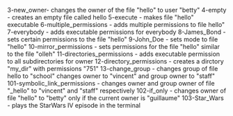 3-new_owner- changes the owner of the file "hello" to user "betty"
4-empty - creates an empty file called hello
5-execute - makes file "hello" executable
6-multiple_permissions - adds multiple permissions to file hello"
7-everybody - adds executable permissions for everybody
8-James_Bond - sets certain permissions to the file "hello"
9-John_Doe - sets mode to file "hello"
10-mirror_permissions - sets permissions for the file "hello" similar to the file "olleh"
11-directories_permissions - adds executable permission to all subdirectories for owner
12-directory_permissions - creates a dirctory "my_dir" with permissions "751"
13-change_group - changes group of file hello to "school"
changes owner to "vincent" and group owner to "staff"
101-symbolic_link_permissions - changes owner and group owner of file  "_hello" to "vincent" and "staff" respectively
102-if_only - changes owner of file "hello" to "betty" only if the current owner is "guillaume"
103-Star_Wars - plays the StarWars IV episode in the terminal
